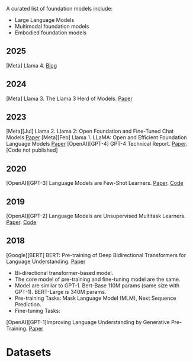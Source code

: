 A curated list of foundation models include: 
 + Large Language Models
 + Multimodal foundation models
 + Embodied foundation models


## 2025
[Meta] Llama 4. [Blog](https://ai.meta.com/blog/llama-4-multimodal-intelligence/)

## 2024
[Meta] Llama 3. The Llama 3 Herd of Models. [Paper](https://arxiv.org/pdf/2407.21783)

## 2023
[Meta][Jul] Llama 2. Llama 2: Open Foundation and Fine-Tuned Chat Models [Paper](https://arxiv.org/pdf/2307.09288)
[Meta][Feb] Llama 1. LLaMA: Open and Efficient Foundation Language Models [Paper](https://arxiv.org/pdf/2302.13971)
[OpenAI][GPT-4] GPT-4 Technical Report. [Paper](https://arxiv.org/abs/2303.08774). [Code not published]

## 2020 
[OpenAI][GPT-3] Language Models are Few-Shot Learners. [Paper](https://arxiv.org/abs/2005.14165). [Code](https://github.com/openai/gpt-3)

## 2019
[OpenAI][GPT-2] Language Models are Unsupervised Multitask Learners. [Paper](https://cdn.openai.com/better-language-models/language_models_are_unsupervised_multitask_learners.pdf). [Code](https://github.com/openai/gpt-2)

## 2018
[Google][BERT] BERT: Pre-training of Deep Bidirectional Transformers for Language Understanding. [Paper](file:///Users/mhuynh/Downloads/1810.04805v2.pdf)
  - Bi-directional transformer-based model.
  - The core model of pre-training and fine-tuning model are the same.
  - Model are similar to GPT-1. Bert-Base 110M params (same size with GPT-1). BERT-Large is 340M params.
  - Pre-training Tasks: Mask Language Model (MLM), Next Sequence Prediction.
  - Fine-tuning Tasks: 
    
[OpenAI][GPT-1]Improving Language Understanding by Generative Pre-Training. [Paper](https://cdn.openai.com/research-covers/language-unsupervised/language_understanding_paper.pdf)

# Datasets
